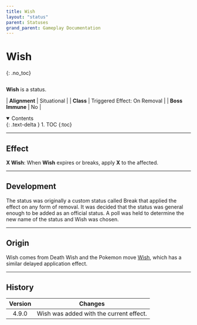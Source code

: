 ```yaml
---
title: Wish
layout: "status"
parent: Statuses
grand_parent: Gameplay Documentation
---
```


# Wish
{: .no_toc}

<div class="row">
<div class="column content" markdown="1">

**Wish** is a status.

| **Alignment** | Situational |
| **Class** | Triggered Effect: On Removal |
| **Boss Immune** | No |

</div>
<div class="column toc" markdown="1">
<details open markdown="block">
<summary>
Contents
</summary>
{: .text-delta }
1. TOC
{:toc}
</details>
</div>
</div> 

---

## Effect

**X Wish**: When **Wish** expires or breaks, apply **X** to the affected.

---

## Development

The status was originally a custom status called Break that applied the effect on any form of removal. It was decided that the status was general enough to be added as an official status. A poll was held to determine the new name of the status and Wish was chosen.

---

## Origin

Wish comes from Death Wish and the Pokemon move [Wish](https://bulbapedia.bulbagarden.net/wiki/Wish_(move)), which has a similar delayed application effect.

---

## History

| Version | Changes |
| :---: | --- |
| 4.9.0 | Wish was added with the current effect. |